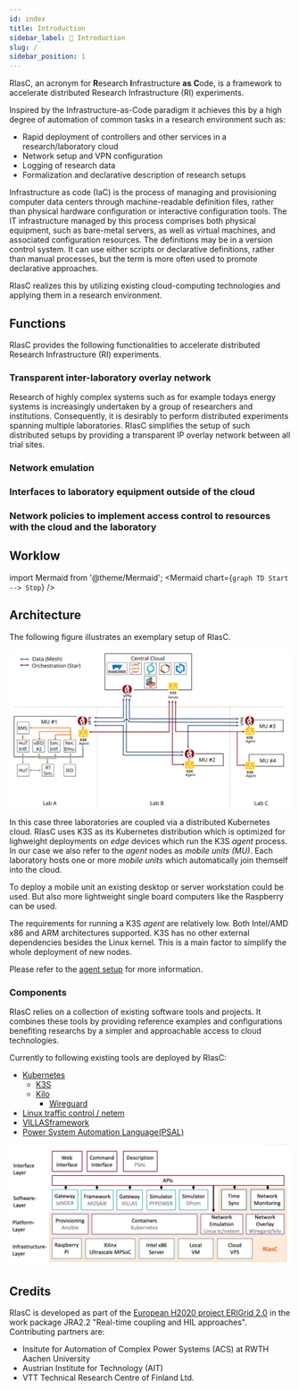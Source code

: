 ```yaml
---
id: index
title: Introduction
sidebar_label: 👋 Introduction
slug: /
sidebar_position: 1
---
```


RIasC, an acronym for **R**esearch **I**nfrastructure **as** **C**ode, is a framework to accelerate distributed Research Infrastructure (RI) experiments.

Inspired by the Infrastructure-as-Code paradigm it achieves this by a high degree of automation of common tasks in a research environment such as:

- Rapid deployment of controllers and other services in a research/laboratory cloud
- Network setup and VPN configuration
- Logging of research data
- Formalization and declarative description of research setups

Infrastructure as code (IaC) is the process of managing and provisioning computer data centers through machine-readable definition files, rather than physical hardware configuration or interactive configuration tools.
The IT infrastructure managed by this process comprises both physical equipment, such as bare-metal servers, as well as virtual machines, and associated configuration resources.
The definitions may be in a version control system.
It can use either scripts or declarative definitions, rather than manual processes, but the term is more often used to promote declarative approaches.

RIasC realizes this by utilizing existing cloud-computing technologies and applying them in a research environment.

## Functions

RIasC provides the following functionalities to accelerate distributed Research Infrastructure (RI) experiments.

###  Transparent inter-laboratory overlay network

Research of highly complex systems such as for example todays energy systems is increasingly undertaken by a group of researchers and institutions.
Consequently, it is desirably to perform distributed experiments spanning multiple laboratories.
RIasC simplifies the setup of such distributed setups by providing a transparent IP overlay network between all trial sites.

### Network emulation

### Interfaces to laboratory equipment outside of the cloud


### Network policies to implement access control to resources with the cloud and the laboratory

## Worklow

import Mermaid from '@theme/Mermaid';
<Mermaid chart={`
graph TD
    Start --> Stop
`} />

## Architecture

The following figure illustrates an exemplary setup of RIasC.

![](architecture.svg)

In this case three laboratories are coupled via a distributed Kubernetes cloud.
RIasC uses K3S as its Kubernetes distribution which is optimized for lighweight deployments on _edge_ devices which run the K3S _agent_ process.
In our case we also refer to the _agent_ nodes as _mobile units (MU)_.
Each laboratory hosts one or more _mobile units_ which automatically join themself into the cloud.

To deploy a mobile unit an existing desktop or server workstation could be used.
But also more lightweight single board computers like the Raspberry can be used.

The requirements for running a K3S _agent_ are relatively low.
Both Intel/AMD x86 and ARM architectures supported.
K3S has no other external dependencies besides the Linux kernel.
This is a main factor to simplify the whole deployment of new nodes.

Please refer to the [agent setup](./setup/agent/index.md) for more information.

### Components

RIasC relies on a collection of existing software tools and projects.
It combines these tools by providing reference examples and configurations benefiting researchs by a simpler and approachable access to cloud technologies. 

Currently to following existing tools are deployed by RIasC:

- [Kubernetes](http://kubernetes.io/)
  - [K3S](http://k3s.io/)
  - [Kilo](https://github.com/squat/kilo)
    - [Wireguard](https://wireguard.com/)
- [Linux traffic control / netem](https://wiki.linuxfoundation.org/networking/netem)
- [VILLASframework](https://fein-aachen.org/projects/villas-framework/)
- [Power System Automation Language(PSAL)](https://www.mdpi.com/1996-1073/10/3/374/htm)

![](stack.png)
## Credits

RIasC is developed as part of the [European H2020 project ERIGrid 2.0](https://erigrid2.eu) in the work package JRA2.2 "Real-time coupling and HIL approaches".
Contributing partners are:

- Insitute for Automation of Complex Power Systems (ACS) at RWTH Aachen University
- Austrian Institute for Technology (AIT)
- VTT Technical Research Centre of Finland Ltd.
